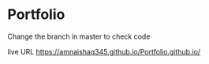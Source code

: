 # Portfolio
Change the branch in master to check code


live URL https://amnaishaq345.github.io/Portfolio.github.io/
